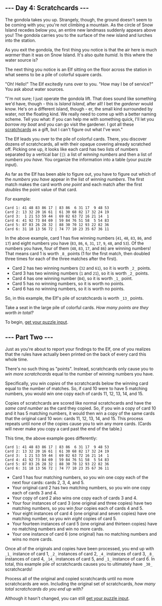 
## --- Day 4: Scratchcards ---

The gondola takes you up. Strangely, though, the ground doesn't seem to be coming with you; you're not climbing a mountain. As the circle of Snow Island recedes below you, an entire new landmass suddenly appears above you! The gondola carries you to the surface of the new island and lurches into the station.

As you exit the gondola, the first thing you notice is that the air here is much  _warmer_  than it was on Snow Island. It's also quite  _humid_. Is this where the water source is?

The next thing you notice is an Elf sitting on the floor across the station in what seems to be a pile of colorful square cards.

"Oh! Hello!" The Elf excitedly runs over to you. "How may I be of service?" You ask about water sources.

"I'm not sure; I just operate the gondola lift. That does sound like something we'd have, though - this is  _Island Island_, after all! I bet the  _gardener_  would know. He's on a different island, though - er, the small kind surrounded by water, not the floating kind. We really need to come up with a better naming scheme. Tell you what: if you can help me with something quick, I'll let you  _borrow my boat_  and you can go visit the gardener. I got all these  [scratchcards](https://en.wikipedia.org/wiki/Scratchcard)  as a gift, but I can't figure out what I've won."

The Elf leads you over to the pile of colorful cards. There, you discover dozens of scratchcards, all with their opaque covering already scratched off. Picking one up, it looks like each card has two lists of numbers separated by a vertical bar (`|`): a list of  _winning numbers_  and then a list of  _numbers you have_. You organize the information into a table (your puzzle input).

As far as the Elf has been able to figure out, you have to figure out which of the  _numbers you have_  appear in the list of  _winning numbers_. The first match makes the card worth  _one point_  and each match after the first  _doubles_  the point value of that card.

For example:

```
Card 1: 41 48 83 86 17 | 83 86  6 31 17  9 48 53
Card 2: 13 32 20 16 61 | 61 30 68 82 17 32 24 19
Card 3:  1 21 53 59 44 | 69 82 63 72 16 21 14  1
Card 4: 41 92 73 84 69 | 59 84 76 51 58  5 54 83
Card 5: 87 83 26 28 32 | 88 30 70 12 93 22 82 36
Card 6: 31 18 13 56 72 | 74 77 10 23 35 67 36 11
```

In the above example, card 1 has five winning numbers (`41`,  `48`,  `83`,  `86`, and  `17`) and eight numbers you have (`83`,  `86`,  `6`,  `31`,  `17`,  `9`,  `48`, and  `53`). Of the numbers you have, four of them (`48`,  `83`,  `17`, and  `86`) are winning numbers! That means card 1 is worth  `_8_`  points (1 for the first match, then doubled three times for each of the three matches after the first).

-   Card 2 has two winning numbers (`32`  and  `61`), so it is worth  `_2_`  points.
-   Card 3 has two winning numbers (`1`  and  `21`), so it is worth  `_2_`  points.
-   Card 4 has one winning number (`84`), so it is worth  `_1_`  point.
-   Card 5 has no winning numbers, so it is worth no points.
-   Card 6 has no winning numbers, so it is worth no points.

So, in this example, the Elf's pile of scratchcards is worth  `_13_`  points.

Take a seat in the large pile of colorful cards.  _How many points are they worth in total?_

To begin,  [get your puzzle input](https://adventofcode.com/2023/day/4/input).

## --- Part Two ---

Just as you're about to report your findings to the Elf, one of you realizes that the rules have actually been printed on the back of every card this whole time.

There's no such thing as "points". Instead, scratchcards only cause you to  _win more scratchcards_  equal to the number of winning numbers you have.

Specifically, you win  _copies_  of the scratchcards below the winning card equal to the number of matches. So, if card 10 were to have 5 matching numbers, you would win one copy each of cards 11, 12, 13, 14, and 15.

Copies of scratchcards are scored like normal scratchcards and have the  _same card number_  as the card they copied. So, if you win a copy of card 10 and it has 5 matching numbers, it would then win a copy of the same cards that the original card 10 won: cards 11, 12, 13, 14, and 15. This process repeats until none of the copies cause you to win any more cards. (Cards will never make you copy a card past the end of the table.)

This time, the above example goes differently:

```
Card 1: 41 48 83 86 17 | 83 86  6 31 17  9 48 53
Card 2: 13 32 20 16 61 | 61 30 68 82 17 32 24 19
Card 3:  1 21 53 59 44 | 69 82 63 72 16 21 14  1
Card 4: 41 92 73 84 69 | 59 84 76 51 58  5 54 83
Card 5: 87 83 26 28 32 | 88 30 70 12 93 22 82 36
Card 6: 31 18 13 56 72 | 74 77 10 23 35 67 36 11
```

-   Card 1 has four matching numbers, so you win one copy each of the next four cards: cards 2, 3, 4, and 5.
-   Your original card 2 has two matching numbers, so you win one copy each of cards 3 and 4.
-   Your copy of card 2 also wins one copy each of cards 3 and 4.
-   Your four instances of card 3 (one original and three copies) have two matching numbers, so you win  _four_  copies each of cards 4 and 5.
-   Your eight instances of card 4 (one original and seven copies) have one matching number, so you win  _eight_  copies of card 5.
-   Your fourteen instances of card 5 (one original and thirteen copies) have no matching numbers and win no more cards.
-   Your one instance of card 6 (one original) has no matching numbers and wins no more cards.

Once all of the originals and copies have been processed, you end up with  `_1_`  instance of card 1,  `_2_`  instances of card 2,  `_4_`  instances of card 3,  `_8_`  instances of card 4,  `_14_`  instances of card 5, and  `_1_`  instance of card 6. In total, this example pile of scratchcards causes you to ultimately have  `_30_`  scratchcards!

Process all of the original and copied scratchcards until no more scratchcards are won. Including the original set of scratchcards,  _how many total scratchcards do you end up with?_

Although it hasn't changed, you can still  [get your puzzle input](https://adventofcode.com/2023/day/4/input).